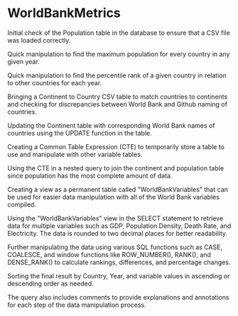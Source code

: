 # WorldBankMetrics

Initial check of the Population table in the database to ensure that a CSV file was loaded correctly.

Quick manipulation to find the maximum population for every country in any given year.

Quick manipulation to find the percentile rank of a given country in relation to other countries for each year.

Bringing a Continent to Country CSV table to match countries to continents and checking for discrepancies between World Bank and Github naming of countries.

Updating the Continent table with corresponding World Bank names of countries using the UPDATE function in the table.

Creating a Common Table Expression (CTE) to temporarily store a table to use and manipulate with other variable tables.

Using the CTE in a nested query to join the continent and population table since population has the most complete amount of data.

Creating a view as a permanent table called "WorldBankVariables" that can be used for easier data manipulation with all of the World Bank variables compiled.

Using the "WorldBankVariables" view in the SELECT statement to retrieve data for multiple variables such as GDP, Population Density, Death Rate, and Electricity. The data is rounded to two decimal places for better readability.

Further manipulating the data using various SQL functions such as CASE, COALESCE, and window functions like ROW_NUMBER(), RANK(), and DENSE_RANK() to calculate rankings, differences, and percentage changes.

Sorting the final result by Country, Year, and variable values in ascending or descending order as needed.

The query also includes comments to provide explanations and annotations for each step of the data manipulation process.

